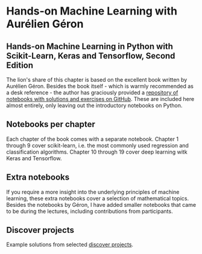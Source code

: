 # Hands-on Machine Learning with Aurélien Géron

## Hands-on Machine Learning in Python with Scikit-Learn, Keras and Tensorflow, Second Edition

The lion's share of this chapter is based on the excellent book written by Aurélien Géron. Besides the book itself - which is warmly recommended as a desk reference - the author has graciously provided a [repository of notebooks with solutions and exercises on GitHub](https://github.com/ageron/handson-ml2). These are included here almost entirely, only leaving out the introductory notebooks on Python.

## Notebooks per chapter
 
Each chapter of the book comes with a separate notebook. Chapter 1 through 9 cover scikit-learn, i.e. the most commonly used regression and classification algorithms. Chapter 10 through 19 cover deep learning witk Keras and Tensorflow.
 
## Extra notebooks
 
If you require a more insight into the underlying principles of machine learning, these extra notebooks cover a selection of mathematical topics. Besides the notebooks by Géron, I have added smaller notebooks that came to be during the lectures, including contributions from participants.


## Discover projects

Example solutions from selected [discover projects](https://github.com/jads-nl/discover-projects).